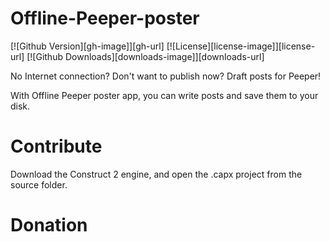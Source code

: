 # Offline-Peeper-poster

[![Github Version][gh-image]][gh-url]
[![License][license-image]][license-url]
[![Github Downloads][downloads-image]][downloads-url]

No Internet connection? Don't want to publish now? Draft posts for Peeper!

With Offline Peeper poster app, you can write posts and save them to your disk.

# Contribute
Download the Construct 2 engine, and open the .capx project from the source folder.

# Donation
